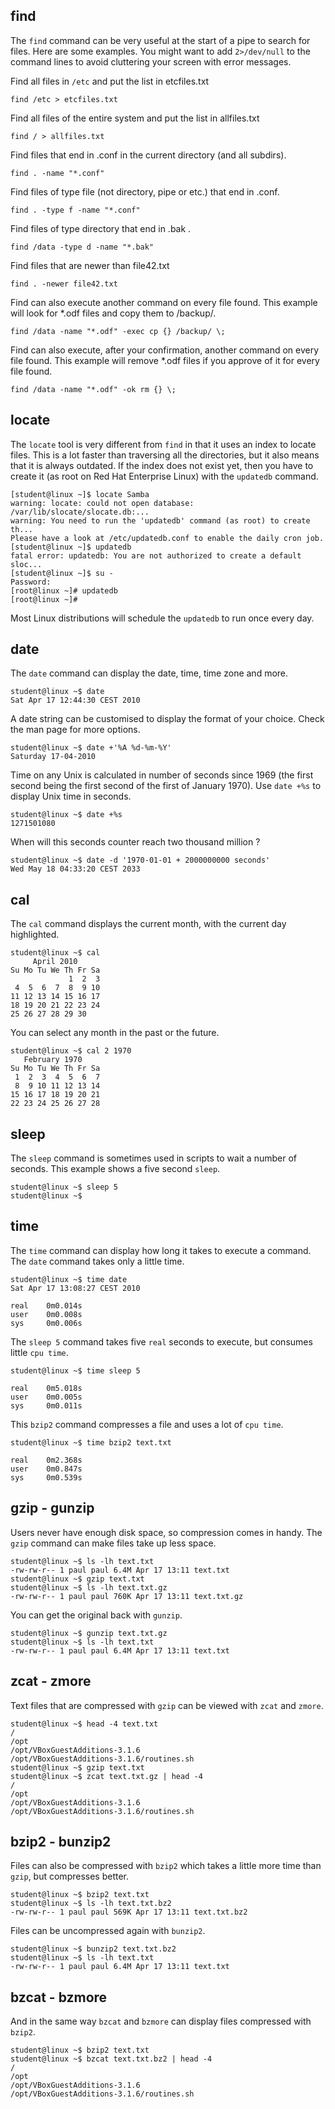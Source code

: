 ## find

The `find` command can be very useful at the start of a
pipe to search for files. Here are some examples. You might want to add
`2>/dev/null` to the command lines to avoid cluttering your screen with
error messages.

Find all files in `/etc` and put the list in etcfiles.txt

    find /etc > etcfiles.txt

Find all files of the entire system and put the list in allfiles.txt

    find / > allfiles.txt

Find files that end in .conf in the current directory (and all subdirs).

    find . -name "*.conf"

Find files of type file (not directory, pipe or etc.) that end in .conf.

    find . -type f -name "*.conf"

Find files of type directory that end in .bak .

    find /data -type d -name "*.bak"

Find files that are newer than file42.txt

    find . -newer file42.txt

Find can also execute another command on every file found. This example
will look for \*.odf files and copy them to /backup/.

    find /data -name "*.odf" -exec cp {} /backup/ \;

Find can also execute, after your confirmation, another command on every
file found. This example will remove \*.odf files if you approve of it
for every file found.

    find /data -name "*.odf" -ok rm {} \;

## locate

The `locate` tool is very different from `find` in that it
uses an index to locate files. This is a lot faster than traversing all
the directories, but it also means that it is always outdated. If the
index does not exist yet, then you have to create it (as root on Red Hat
Enterprise Linux) with the `updatedb` command.

    [student@linux ~]$ locate Samba
    warning: locate: could not open database: /var/lib/slocate/slocate.db:...
    warning: You need to run the 'updatedb' command (as root) to create th...
    Please have a look at /etc/updatedb.conf to enable the daily cron job.
    [student@linux ~]$ updatedb 
    fatal error: updatedb: You are not authorized to create a default sloc...
    [student@linux ~]$ su -
    Password: 
    [root@linux ~]# updatedb
    [root@linux ~]#

Most Linux distributions will schedule the `updatedb` to run once every
day.

## date

The `date` command can display the date, time, time zone
and more.

    student@linux ~$ date
    Sat Apr 17 12:44:30 CEST 2010

A date string can be customised to display the format of your choice.
Check the man page for more options.

    student@linux ~$ date +'%A %d-%m-%Y'
    Saturday 17-04-2010

Time on any Unix is calculated in number of seconds since 1969 (the
first second being the first second of the first of January 1970). Use
`date +%s` to display Unix time in seconds.

    student@linux ~$ date +%s
    1271501080

When will this seconds counter reach two thousand million ?

    student@linux ~$ date -d '1970-01-01 + 2000000000 seconds'
    Wed May 18 04:33:20 CEST 2033

## cal

The `cal` command displays the current month, with the
current day highlighted.

    student@linux ~$ cal
         April 2010     
    Su Mo Tu We Th Fr Sa
                 1  2  3
     4  5  6  7  8  9 10
    11 12 13 14 15 16 17
    18 19 20 21 22 23 24
    25 26 27 28 29 30

You can select any month in the past or the future.

    student@linux ~$ cal 2 1970
       February 1970    
    Su Mo Tu We Th Fr Sa
     1  2  3  4  5  6  7
     8  9 10 11 12 13 14
    15 16 17 18 19 20 21
    22 23 24 25 26 27 28

## sleep

The `sleep` command is sometimes used in scripts to wait a
number of seconds. This example shows a five second `sleep`.

    student@linux ~$ sleep 5
    student@linux ~$

## time

The `time` command can display how long it takes to
execute a command. The `date` command takes only a little time.

    student@linux ~$ time date
    Sat Apr 17 13:08:27 CEST 2010

    real    0m0.014s
    user    0m0.008s
    sys     0m0.006s

The `sleep 5` command takes five `real` seconds to execute, but consumes
little `cpu time`.

    student@linux ~$ time sleep 5

    real    0m5.018s
    user    0m0.005s
    sys     0m0.011s

This `bzip2` command compresses a file and uses a lot of
`cpu time`.

    student@linux ~$ time bzip2 text.txt 

    real    0m2.368s
    user    0m0.847s
    sys     0m0.539s

## gzip - gunzip

Users never have enough disk space, so compression comes in handy. The
`gzip` command can make files take up less space.

    student@linux ~$ ls -lh text.txt 
    -rw-rw-r-- 1 paul paul 6.4M Apr 17 13:11 text.txt
    student@linux ~$ gzip text.txt 
    student@linux ~$ ls -lh text.txt.gz 
    -rw-rw-r-- 1 paul paul 760K Apr 17 13:11 text.txt.gz

You can get the original back with `gunzip`.

    student@linux ~$ gunzip text.txt.gz 
    student@linux ~$ ls -lh text.txt
    -rw-rw-r-- 1 paul paul 6.4M Apr 17 13:11 text.txt

## zcat - zmore

Text files that are compressed with `gzip` can be viewed
with `zcat` and `zmore`.

    student@linux ~$ head -4 text.txt 
    /
    /opt
    /opt/VBoxGuestAdditions-3.1.6
    /opt/VBoxGuestAdditions-3.1.6/routines.sh
    student@linux ~$ gzip text.txt 
    student@linux ~$ zcat text.txt.gz | head -4
    /
    /opt
    /opt/VBoxGuestAdditions-3.1.6
    /opt/VBoxGuestAdditions-3.1.6/routines.sh

## bzip2 - bunzip2

Files can also be compressed with `bzip2` which takes a
little more time than `gzip`, but compresses better.

    student@linux ~$ bzip2 text.txt 
    student@linux ~$ ls -lh text.txt.bz2 
    -rw-rw-r-- 1 paul paul 569K Apr 17 13:11 text.txt.bz2

Files can be uncompressed again with `bunzip2`.

    student@linux ~$ bunzip2 text.txt.bz2 
    student@linux ~$ ls -lh text.txt 
    -rw-rw-r-- 1 paul paul 6.4M Apr 17 13:11 text.txt

## bzcat - bzmore

And in the same way `bzcat` and `bzmore` can
display files compressed with `bzip2`.

    student@linux ~$ bzip2 text.txt 
    student@linux ~$ bzcat text.txt.bz2 | head -4
    /
    /opt
    /opt/VBoxGuestAdditions-3.1.6
    /opt/VBoxGuestAdditions-3.1.6/routines.sh

